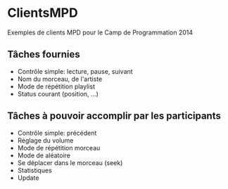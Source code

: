 ClientsMPD
==========

Exemples de clients MPD pour le Camp de Programmation 2014

Tâches fournies
---

* Contrôle simple: lecture, pause, suivant
* Nom du morceau, de l'artiste
* Mode de répétition playlist
* Status courant (position, ...)

Tâches à pouvoir accomplir par les participants
---

* Contrôle simple: précédent
* Réglage du volume
* Mode de répétition morceau
* Mode de aléatoire
* Se déplacer dans le morceau (seek)
* Statistiques
* Update
